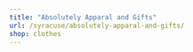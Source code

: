 ```yaml
---
title: "Absolutely Apparal and Gifts"
url: /syracuse/absolutely-apparal-and-gifts/
shop: clothes
---
```

